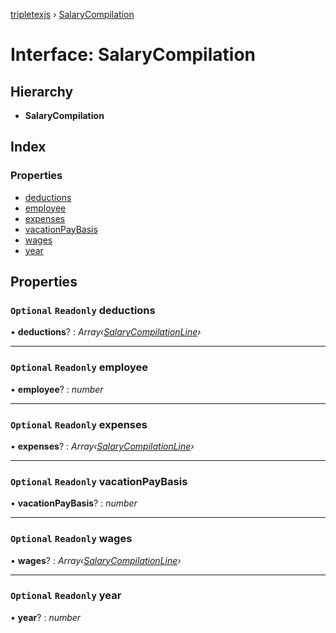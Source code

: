 [tripletexjs](../README.md) › [SalaryCompilation](salarycompilation.md)

# Interface: SalaryCompilation

## Hierarchy

* **SalaryCompilation**

## Index

### Properties

* [deductions](salarycompilation.md#optional-readonly-deductions)
* [employee](salarycompilation.md#optional-readonly-employee)
* [expenses](salarycompilation.md#optional-readonly-expenses)
* [vacationPayBasis](salarycompilation.md#optional-readonly-vacationpaybasis)
* [wages](salarycompilation.md#optional-readonly-wages)
* [year](salarycompilation.md#optional-readonly-year)

## Properties

### `Optional` `Readonly` deductions

• **deductions**? : *Array‹[SalaryCompilationLine](salarycompilationline.md)›*

___

### `Optional` `Readonly` employee

• **employee**? : *number*

___

### `Optional` `Readonly` expenses

• **expenses**? : *Array‹[SalaryCompilationLine](salarycompilationline.md)›*

___

### `Optional` `Readonly` vacationPayBasis

• **vacationPayBasis**? : *number*

___

### `Optional` `Readonly` wages

• **wages**? : *Array‹[SalaryCompilationLine](salarycompilationline.md)›*

___

### `Optional` `Readonly` year

• **year**? : *number*
